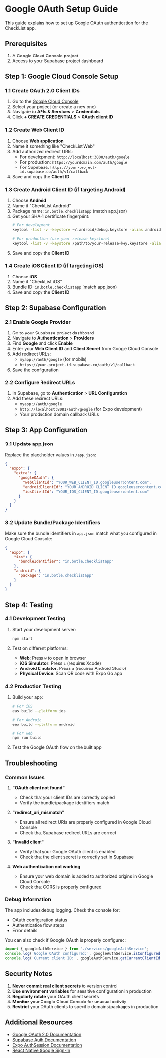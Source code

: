 # Google OAuth Setup Guide

This guide explains how to set up Google OAuth authentication for the CheckList app.

## Prerequisites

1. A Google Cloud Console project
2. Access to your Supabase project dashboard

## Step 1: Google Cloud Console Setup

### 1.1 Create OAuth 2.0 Client IDs

1. Go to the [Google Cloud Console](https://console.cloud.google.com/)
2. Select your project (or create a new one)
3. Navigate to **APIs & Services** > **Credentials**
4. Click **+ CREATE CREDENTIALS** > **OAuth client ID**

### 1.2 Create Web Client ID

1. Choose **Web application**
2. Name it something like "CheckList Web"
3. Add authorized redirect URIs:
   - For development: `http://localhost:3000/auth/google`
   - For production: `https://yourdomain.com/auth/google`
   - For Supabase: `https://your-project-id.supabase.co/auth/v1/callback`
4. Save and copy the **Client ID**

### 1.3 Create Android Client ID (if targeting Android)

1. Choose **Android**
2. Name it "CheckList Android"
3. Package name: `in.botle.checklistapp` (match app.json)
4. Get your SHA-1 certificate fingerprint:
   ```bash
   # For development
   keytool -list -v -keystore ~/.android/debug.keystore -alias androiddebugkey -storepass android -keypass android
   
   # For production (use your release keystore)
   keytool -list -v -keystore /path/to/your-release-key.keystore -alias your-key-alias
   ```
5. Save and copy the **Client ID**

### 1.4 Create iOS Client ID (if targeting iOS)

1. Choose **iOS**
2. Name it "CheckList iOS"  
3. Bundle ID: `in.botle.checklistapp` (match app.json)
4. Save and copy the **Client ID**

## Step 2: Supabase Configuration

### 2.1 Enable Google Provider

1. Go to your Supabase project dashboard
2. Navigate to **Authentication** > **Providers**
3. Find **Google** and click **Enable**
4. Enter your **Web Client ID** and **Client Secret** from Google Cloud Console
5. Add redirect URLs:
   - `myapp://auth/google` (for mobile)
   - `https://your-project-id.supabase.co/auth/v1/callback`
6. Save the configuration

### 2.2 Configure Redirect URLs

1. In Supabase, go to **Authentication** > **URL Configuration**
2. Add these redirect URLs:
   - `myapp://auth/google`
   - `http://localhost:8081/auth/google` (for Expo development)
   - Your production domain callback URLs

## Step 3: App Configuration

### 3.1 Update app.json

Replace the placeholder values in `/app.json`:

```json
{
  "expo": {
    "extra": {
      "googleOAuth": {
        "webClientId": "YOUR_WEB_CLIENT_ID.googleusercontent.com",
        "androidClientId": "YOUR_ANDROID_CLIENT_ID.googleusercontent.com",
        "iosClientId": "YOUR_IOS_CLIENT_ID.googleusercontent.com"
      }
    }
  }
}
```

### 3.2 Update Bundle/Package Identifiers

Make sure the bundle identifiers in `app.json` match what you configured in Google Cloud Console:

```json
{
  "expo": {
    "ios": {
      "bundleIdentifier": "in.botle.checklistapp"
    },
    "android": {
      "package": "in.botle.checklistapp"
    }
  }
}
```

## Step 4: Testing

### 4.1 Development Testing

1. Start your development server:
   ```bash
   npm start
   ```

2. Test on different platforms:
   - **Web**: Press `w` to open in browser
   - **iOS Simulator**: Press `i` (requires Xcode)
   - **Android Emulator**: Press `a` (requires Android Studio)
   - **Physical Device**: Scan QR code with Expo Go app

### 4.2 Production Testing

1. Build your app:
   ```bash
   # For iOS
   eas build --platform ios
   
   # For Android  
   eas build --platform android
   
   # For web
   npm run build
   ```

2. Test the Google OAuth flow on the built app

## Troubleshooting

### Common Issues

1. **"OAuth client not found"**
   - Check that your client IDs are correctly copied
   - Verify the bundle/package identifiers match

2. **"redirect_uri_mismatch"**
   - Ensure all redirect URIs are properly configured in Google Cloud Console
   - Check that Supabase redirect URLs are correct

3. **"Invalid client"**
   - Verify that your Google OAuth client is enabled
   - Check that the client secret is correctly set in Supabase

4. **Web authentication not working**
   - Ensure your web domain is added to authorized origins in Google Cloud Console
   - Check that CORS is properly configured

### Debug Information

The app includes debug logging. Check the console for:
- OAuth configuration status
- Authentication flow steps  
- Error details

You can also check if Google OAuth is properly configured:
```typescript
import { googleAuthService } from './services/googleAuthService';
console.log('Google OAuth configured:', googleAuthService.isConfigured());
console.log('Current client ID:', googleAuthService.getCurrentClientId());
```

## Security Notes

1. **Never commit real client secrets** to version control
2. **Use environment variables** for sensitive configuration in production
3. **Regularly rotate** your OAuth client secrets
4. **Monitor** your Google Cloud Console for unusual activity
5. **Restrict** your OAuth clients to specific domains/packages in production

## Additional Resources

- [Google OAuth 2.0 Documentation](https://developers.google.com/identity/protocols/oauth2)
- [Supabase Auth Documentation](https://supabase.com/docs/guides/auth)
- [Expo AuthSession Documentation](https://docs.expo.dev/versions/latest/sdk/auth-session/)
- [React Native Google Sign-In](https://github.com/react-native-google-signin/google-signin)
